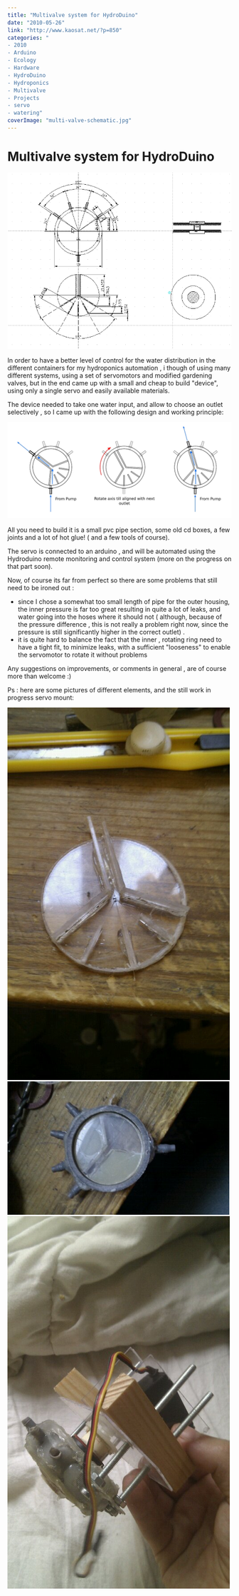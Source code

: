 ```yaml
---
title: "Multivalve system for HydroDuino"
date: "2010-05-26"
link: "http://www.kaosat.net/?p=850"
categories: "
- 2010
- Arduino
- Ecology
- Hardware
- HydroDuino
- Hydroponics
- Multivalve
- Projects
- servo
- watering"
coverImage: "multi-valve-schematic.jpg"
---
```




# Multivalve system for HydroDuino 

[![](./assets/multi-valve-schematic.jpg "multi-valve-schematic")](./assets/multi-valve-schematic.jpg)

In order to have a better level of control for the water distribution in the different containers for my hydroponics automation , i though of using many different systems, using a set of servomotors and modified gardening valves, but in the end came up with a small and cheap to build "device", using only a single servo and easily available materials.

The device needed to take one water input, and allow to choose an outlet selectively , so I came up with the following design and working principle:

[![](./assets/multivalve-principle.jpg "multivalve-principle")](./assets/multivalve-principle.jpg)

All you need to build it is a small pvc pipe section, some old cd boxes, a few joints and a lot of hot glue! ( and a few tools of course).

The servo is connected to an arduino , and will be automated using the Hydroduino remote monitoring and control system (more on the progress on that part soon).

Now, of course its far from perfect so there are some problems that still need to be ironed out :

- since I chose a somewhat too small length of pipe for the outer housing, the inner pressure is far too great resulting in quite a lot of leaks, and water going into the hoses where it should not ( although, because of the pressure difference , this is not really a problem right now, since the pressure is still significantly higher in the correct outlet) .
- it is quite hard to balance the fact that the inner , rotating ring need to have a tight fit, to minimize leaks, with a sufficient "looseness" to enable the servomotor to rotate it without problems

Any suggestions on improvements, or comments in general , are of course more than welcome :)

Ps : here are some pictures of different elements, and the still work in progress servo mount:

[![](./assets/wpid-IMAG0412.jpg "wpid-IMAG0412.jpg")](./assets/wpid-IMAG0412.jpg)[![](./assets/wpid-IMAG0403.jpg "wpid-IMAG0403.jpg")](./assets/wpid-IMAG0403.jpg)[![](./assets/wpid-IMAG0417.jpg "wpid-IMAG0417.jpg")](./assets/wpid-IMAG0417.jpg)
